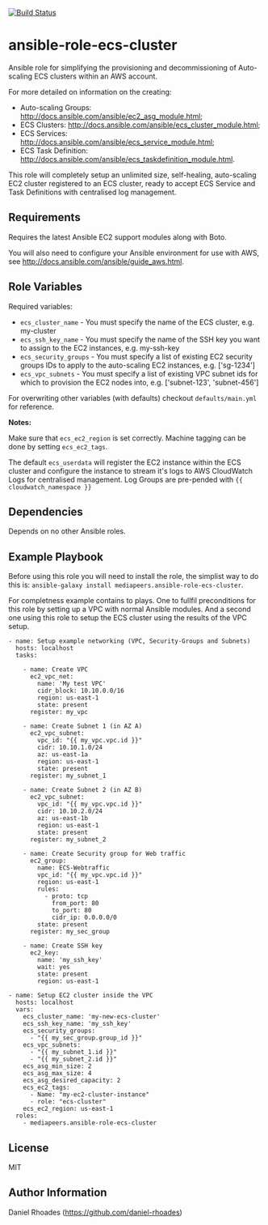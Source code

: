 [![Build Status](https://travis-ci.org/mediapeers/ansible-role-ecs-cluster.svg?branch=master)](https://travis-ci.org/mediapeers/ansible-role-ecs-cluster)

# ansible-role-ecs-cluster

Ansible role for simplifying the provisioning and decommissioning of Auto-scaling ECS clusters within an AWS account.

For more detailed on information on the creating:

* Auto-scaling Groups: http://docs.ansible.com/ansible/ec2_asg_module.html;
* ECS Clusters: http://docs.ansible.com/ansible/ecs_cluster_module.html;
* ECS Services: http://docs.ansible.com/ansible/ecs_service_module.html;
* ECS Task Definition: http://docs.ansible.com/ansible/ecs_taskdefinition_module.html.

This role will completely setup an unlimited size, self-healing, auto-scaling EC2 cluster registered to an ECS cluster, ready to accept ECS Service and Task Definitions with centralised log management.

## Requirements

Requires the latest Ansible EC2 support modules along with Boto.

You will also need to configure your Ansible environment for use with AWS, see http://docs.ansible.com/ansible/guide_aws.html.

## Role Variables

Required variables:

* `ecs_cluster_name` - You must specify the name of the ECS cluster, e.g. my-cluster
* `ecs_ssh_key_name` - You must specify the name of the SSH key you want to assign to the EC2 instances, e.g. my-ssh-key
* `ecs_security_groups` - You must specify a list of existing EC2 security groups IDs to apply to the auto-scaling EC2 instances, e.g. ['sg-1234']
* `ecs_vpc_subnets` - You must specify a list of existing VPC subnet ids for which to provision the EC2 nodes into, e.g. ['subnet-123', 'subnet-456']

For overwriting other variables (with defaults) checkout `defaults/main.yml` for reference.

**Notes:**

Make sure that `ecs_ec2_region` is set correctly. Machine tagging can be done by setting `ecs_ec2_tags`.

The default `ecs_userdata` will register the EC2 instance within the ECS cluster and configure the instance to stream it's logs to AWS CloudWatch Logs for centralised management.
Log Groups are pre-pended with `{{ cloudwatch_namespace }}`

## Dependencies

Depends on no other Ansible roles.

## Example Playbook

Before using this role you will need to install the role, the simplist way to do this is: `ansible-galaxy install mediapeers.ansible-role-ecs-cluster`.

For completness example contains to plays. One to fullfil preconditions for this role by setting up a VPC with normal Ansible modules. And a second
one using this role to setup the ECS cluster using the results of the VPC setup.


```
- name: Setup example networking (VPC, Security-Groups and Subnets)
  hosts: localhost
  tasks:

    - name: Create VPC
      ec2_vpc_net:
        name: 'My test VPC'
        cidr_block: 10.10.0.0/16
        region: us-east-1
        state: present
      register: my_vpc

    - name: Create Subnet 1 (in AZ A)
      ec2_vpc_subnet:
        vpc_id: "{{ my_vpc.vpc.id }}"
        cidr: 10.10.1.0/24
        az: us-east-1a
        region: us-east-1
        state: present
      register: my_subnet_1

    - name: Create Subnet 2 (in AZ B)
      ec2_vpc_subnet:
        vpc_id: "{{ my_vpc.vpc.id }}"
        cidr: 10.10.2.0/24
        az: us-east-1b
        region: us-east-1
        state: present
      register: my_subnet_2

    - name: Create Security group for Web traffic
      ec2_group:
        name: ECS-Webtraffic
        vpc_id: "{{ my_vpc.vpc.id }}"
        region: us-east-1
        rules:
          - proto: tcp
            from_port: 80
            to_port: 80
            cidr_ip: 0.0.0.0/0
        state: present
      register: my_sec_group

    - name: Create SSH key
      ec2_key:
        name: 'my_ssh_key'
        wait: yes
        state: present
        region: us-east-1

- name: Setup EC2 cluster inside the VPC
  hosts: localhost
  vars:
    ecs_cluster_name: 'my-new-ecs-cluster'
    ecs_ssh_key_name: 'my_ssh_key'
    ecs_security_groups:
      - "{{ my_sec_group.group_id }}"
    ecs_vpc_subnets:
      - "{{ my_subnet_1.id }}"
      - "{{ my_subnet_2.id }}"
    ecs_asg_min_size: 2
    ecs_asg_max_size: 4
    ecs_asg_desired_capacity: 2
    ecs_ec2_tags:
      - Name: "my-ec2-cluster-instance"
      - role: "ecs-cluster"
    ecs_ec2_region: us-east-1
  roles:
    - mediapeers.ansible-role-ecs-cluster

```

## License

MIT

## Author Information

Daniel Rhoades (https://github.com/daniel-rhoades)
